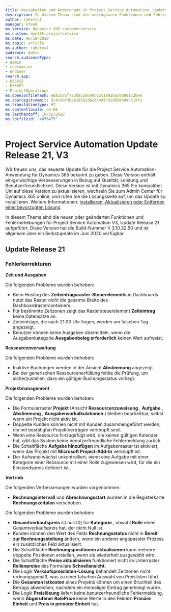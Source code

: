 ```yaml
---
title: Neuigkeiten und Änderungen in Project Service Automation, Update Release 21, V3
description: In diesem Thema sind die verfügbaren Funktionen und Fehlerbehebungen für Project Service Automation Update Release 21, V3 aufgeführt.
author: ruhercul
manager: kfend
ms.service: dynamics-365-customerservice
ms.custom: dyn365-projectservice
ms.date: 06/19/2020
ms.topic: article
ms.author: ruhercul
audience: Admin
search.audienceType:
- admin
- customizer
- enduser
search.app:
- D365CE
- D365PS
- ProjectOperations
ms.openlocfilehash: e8a15d5f723da528640c62c1892bac0d801c2bee
ms.sourcegitcommit: 5c4c9bf3ba018562d6cb3443c01d550489c415fa
ms.translationtype: HT
ms.contentlocale: de-DE
ms.lasthandoff: 10/16/2020
ms.locfileid: "4076475"
---
```

# <a name="project-service-automation-update-release-21-v3"></a>Project Service Automation Update Release 21, V3

Wir freuen uns, das neueste Update für die Project Service Automation-Anwendung für Dynamics 365 bekannt zu geben. Diese Version enthält einige wichtige Verbesserungen in Bezug auf Qualität, Leistung und Benutzerfreundlichkeit. Diese Version ist mit Dynamics 365 9.x kompatibel. Um auf diese Version zu aktualisieren, wechseln Sie zum Admin Center für Dynamics 365 online, und rufen Sie die Lösungsseite auf, um das Update zu installieren. Weitere Informationen: [Installieren, Aktualisieren oder Entfernen einer bevorzugten Lösung](https://docs.microsoft.com/power-platform/admin/install-remove-preferred-solution).

In diesem Thema sind die neuen oder geänderten Funktionen und Fehlerbehebungen für Project Service Automation V3, Update Release 21 aufgeführt. Diese Version hat die Build-Nummer V 3.10.32.50 und ist allgemein über ein Selbstupdate im Juni 2020 verfügbar.

## <a name="update-release-21"></a>Update Release 21

### <a name="bug-fixes"></a>Fehlerkorrekturen

**Zeit und Ausgaben**

Die folgenden Probleme wurden behoben:

- Beim Hosting des **Zeiteintragsraster-Steuerelements** in Dashboards nutzt das Raster nicht die gesamte Breite des Dashboardrastercontainers.
- Für bestimmte Zeitzonen zeigt das Rastersteuerelement **Zeiteintrag** keine Datensätze an.
- Zeiteinträge, die nach 21:00 Uhr liegen, werden am falschen Tag angezeigt.
- Benutzer können keine Ausgaben übermitteln, wenn die Ausgabenkategorie **Ausgabenbeleg erforderlich** keinen Wert aufweist.

**Ressourcenverwaltung**

Die folgenden Probleme wurden behoben:

- Inaktive Buchungen werden in der Ansicht **Abstimmung** angezeigt.
- Bei der generischen Ressourcenerfüllung fehlte die Prüfung, um sicherzustellen, dass ein gültiger Buchungsstatus vorliegt.

**Projektmanagement**

Die folgenden Probleme wurden behoben:

- Die Formularraster **Projekt** (Ansicht **Ressourcenzuweisung** , **Aufgabe** , **Abstimmung** , **Ausgabenvorkalkulationen** ) bleiben bearbeitbar, selbst wenn ein Projekt nicht aktiv ist.
- Doppelte Kunden können nicht mit Kunden zusammengeführt werden, die mit bestätigten Projektverträgen verknüpft sind.
- Wenn eine Ressource hinzugefügt wird, die keinen gültigen Kalender hat, gibt das System keine benutzerfreundliche Fehlermeldung zurück.
- Die Schaltfläche **Aufgabe hinzufügen** im Aufgabenraster ist aktiviert, wenn das Projekt mit **Microsoft Project-Add-In** verknüpft ist.
- Der Aufwand wächst unkontrolliert, wenn eine Aufgabe mit einer Kategorie einer Ressource mit einer Rolle zugewiesen wird, für die ein Einstandspreis definiert ist.

**Vertrieb**

Die folgenden Verbesserungen wurden vorgenommen:

- **Rechnungsintervall** und **Abrechnungsstart** wurden in die Registerkarte **Rechnungszeitplan** verschoben.

Die folgenden Probleme wurden behoben:

- **Gesamtverkaufspreis** ist null (0) für **Kategorie** , obwohl **Rolle** einen Gesamtverkaufspreis hat, der nicht Null ist.
- Kunden können den Wert des Felds **Rechnungsstatus** nicht in **Bereit zur Rechnungsstellung** ändern, wenn ein anderer angepasster Prozess ein zusätzliches Feld aktualisiert.
- Die Schaltfläche **Rechnungspositionen aktualisieren** kann mehrere doppelte Positionen erstellen, wenn sie wiederholt ausgewählt wird.
- Die Schaltfläche **Preise aktualisieren** funktioniert nicht im Unterraster **Rollenpreise** des Formulars **Schnellansicht**.
- Die Logik **Verkaufspreislisten-Lösung** behandelt Zeitzonen nicht ordnungsgemäß, was zu einer falschen Auswahl von Preislisten führt.
- Die **Gesamten Istkosten** eines Projekts können um einen Bruchteil des Betrags abweichen, nachdem ein einmaliger Eintrag genehmigt wurde.
- Die Logik **Preislösung** liefert keine benutzerfreundliche Fehlermeldung, wenn **Abgerufener RolePrice** keine Werte in den Feldern **Primäre Einheit** und **Preis in primärer Einheit** hat.
